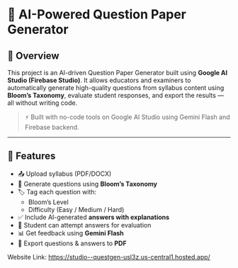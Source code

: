 # 📄 AI-Powered Question Paper Generator

## 🧠 Overview

This project is an AI-driven Question Paper Generator built using **Google AI Studio (Firebase Studio)**. It allows educators and examiners to automatically generate high-quality questions from syllabus content using **Bloom’s Taxonomy**, evaluate student responses, and export the results — all without writing code.

> ⚡ Built with no-code tools on Google AI Studio using Gemini Flash and Firebase backend.

---

## 🚀 Features

- 📤 Upload syllabus (PDF/DOCX)
- 🧠 Generate questions using **Bloom’s Taxonomy**
- 🏷️ Tag each question with:
  - Bloom’s Level
  - Difficulty (Easy / Medium / Hard)
- ✅ Include AI-generated **answers with explanations**
- 📝 Student can attempt answers for evaluation
- 📊 Get feedback using **Gemini Flash**
- 📄 Export questions & answers to **PDF**


Website Link:
https://studio--questgen-usl3z.us-central1.hosted.app/
